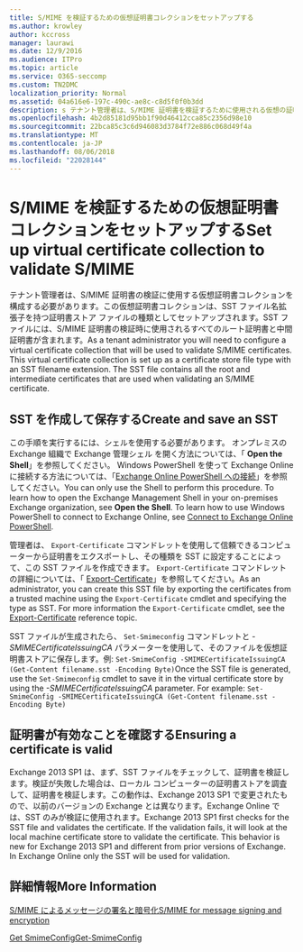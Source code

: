 ```yaml
---
title: S/MIME を検証するための仮想証明書コレクションをセットアップする
ms.author: krowley
author: kccross
manager: laurawi
ms.date: 12/9/2016
ms.audience: ITPro
ms.topic: article
ms.service: O365-seccomp
ms.custom: TN2DMC
localization_priority: Normal
ms.assetid: 04a616e6-197c-490c-ae8c-c8d5f0f0b3dd
description: s テナント管理者は、S/MIME 証明書を検証するために使用される仮想の証明書のコレクションを構成する必要があります。
ms.openlocfilehash: 4b2d85181d95bb1f90d46412cca85c2356d98e10
ms.sourcegitcommit: 22bca85c3c6d946083d3784f72e886c068d49f4a
ms.translationtype: MT
ms.contentlocale: ja-JP
ms.lasthandoff: 08/06/2018
ms.locfileid: "22028144"
---
```

# <a name="set-up-virtual-certificate-collection-to-validate-smime"></a><span data-ttu-id="7a3a1-103">S/MIME を検証するための仮想証明書コレクションをセットアップする</span><span class="sxs-lookup"><span data-stu-id="7a3a1-103">Set up virtual certificate collection to validate S/MIME</span></span>

<span data-ttu-id="7a3a1-p101">テナント管理者は、S/MIME 証明書の検証に使用する仮想証明書コレクションを構成する必要があります。この仮想証明書コレクションは、SST ファイル名拡張子を持つ証明書ストア ファイルの種類としてセットアップされます。SST ファイルには、S/MIME 証明書の検証時に使用されるすべてのルート証明書と中間証明書が含まれます。</span><span class="sxs-lookup"><span data-stu-id="7a3a1-p101">As a tenant administrator you will need to configure a virtual certificate collection that will be used to validate S/MIME certificates. This virtual certificate collection is set up as a certificate store file type with an SST filename extension. The SST file contains all the root and intermediate certificates that are used when validating an S/MIME certificate.</span></span>
  
## <a name="create-and-save-an-sst"></a><span data-ttu-id="7a3a1-107">SST を作成して保存する</span><span class="sxs-lookup"><span data-stu-id="7a3a1-107">Create and save an SST</span></span>
<span data-ttu-id="7a3a1-108"><a name="sectionSection0"> </a></span><span class="sxs-lookup"><span data-stu-id="7a3a1-108"></span></span>

<span data-ttu-id="7a3a1-p102">この手順を実行するには、シェルを使用する必要があります。 オンプレミスの Exchange 組織で Exchange 管理シェル を開く方法については、「 **Open the Shell**」を参照してください。 Windows PowerShell を使って Exchange Online に接続する方法については、「[Exchange Online PowerShell への接続](https://go.microsoft.com/fwlink/p/?linkid=396554)」を参照してください。</span><span class="sxs-lookup"><span data-stu-id="7a3a1-p102">You can only use the Shell to perform this procedure. To learn how to open the Exchange Management Shell in your on-premises Exchange organization, see **Open the Shell**. To learn how to use Windows PowerShell to connect to Exchange Online, see [Connect to Exchange Online PowerShell](https://go.microsoft.com/fwlink/p/?linkid=396554).</span></span>
  
<span data-ttu-id="7a3a1-p103">管理者は、 `Export-Certificate` コマンドレットを使用して信頼できるコンピューターから証明書をエクスポートし、その種類を SST に設定することによって、この SST ファイルを作成できます。  `Export-Certificate` コマンドレットの詳細については、「 [Export-Certificate](https://technet.microsoft.com/en-us/library/hh848628.aspx)」を参照してください。</span><span class="sxs-lookup"><span data-stu-id="7a3a1-p103">As an administrator, you can create this SST file by exporting the certificates from a trusted machine using the  `Export-Certificate` cmdlet and specifying the type as SST. For more information the  `Export-Certificate` cmdlet, see the [Export-Certificate](https://technet.microsoft.com/en-us/library/hh848628.aspx) reference topic.</span></span> 
  
<span data-ttu-id="7a3a1-p104">SST ファイルが生成されたら、 `Set-Smimeconfig` コマンドレットと  _-SMIMECertificateIssuingCA_ パラメーターを使用して、そのファイルを仮想証明書ストアに保存します。例:  `Set-SmimeConfig -SMIMECertificateIssuingCA (Get-Content filename.sst -Encoding Byte)`</span><span class="sxs-lookup"><span data-stu-id="7a3a1-p104">Once the SST file is generated, use the  `Set-Smimeconfig` cmdlet to save it in the virtual certificate store by using the  _-SMIMECertificateIssuingCA_ parameter. For example:  `Set-SmimeConfig -SMIMECertificateIssuingCA (Get-Content filename.sst -Encoding Byte)`</span></span>
  
## <a name="ensuring-a-certificate-is-valid"></a><span data-ttu-id="7a3a1-116">証明書が有効なことを確認する</span><span class="sxs-lookup"><span data-stu-id="7a3a1-116">Ensuring a certificate is valid</span></span>
<span data-ttu-id="7a3a1-117"><a name="sectionSection1"> </a></span><span class="sxs-lookup"><span data-stu-id="7a3a1-117"></span></span>

<span data-ttu-id="7a3a1-p105">Exchange 2013 SP1 は、まず、SST ファイルをチェックして、証明書を検証します。検証が失敗した場合は、ローカル コンピューターの証明書ストアを調査して、証明書を検証します。この動作は、Exchange 2013 SP1 で変更されたもので、以前のバージョンの Exchange とは異なります。Exchange Online では、SST のみが検証に使用されます。</span><span class="sxs-lookup"><span data-stu-id="7a3a1-p105">Exchange 2013 SP1 first checks for the SST file and validates the certificate. If the validation fails, it will look at the local machine certificate store to validate the certificate. This behavior is new for Exchange 2013 SP1 and different from prior versions of Exchange. In Exchange Online only the SST will be used for validation.</span></span>
  
## <a name="more-information"></a><span data-ttu-id="7a3a1-122">詳細情報</span><span class="sxs-lookup"><span data-stu-id="7a3a1-122">More Information</span></span>
<span data-ttu-id="7a3a1-123"><a name="sectionSection2"> </a></span><span class="sxs-lookup"><span data-stu-id="7a3a1-123"></span></span>

[<span data-ttu-id="7a3a1-124">S/MIME によるメッセージの署名と暗号化</span><span class="sxs-lookup"><span data-stu-id="7a3a1-124">S/MIME for message signing and encryption</span></span>](s-mime-for-message-signing-and-encryption.md)
  
[<span data-ttu-id="7a3a1-125">Get SmimeConfig</span><span class="sxs-lookup"><span data-stu-id="7a3a1-125">Get-SmimeConfig</span></span>](http://technet.microsoft.com/library/4b29fa89-0840-4fe9-8885-019fcef2e02b.aspx)
  


